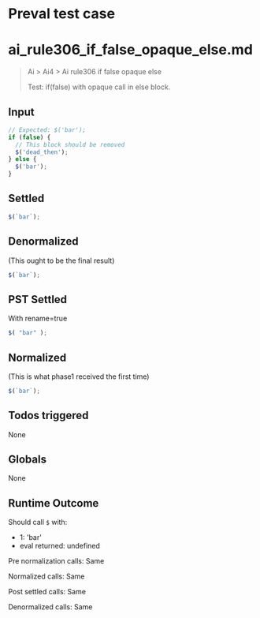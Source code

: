 # Preval test case

# ai_rule306_if_false_opaque_else.md

> Ai > Ai4 > Ai rule306 if false opaque else
>
> Test: if(false) with opaque call in else block.

## Input

`````js filename=intro
// Expected: $('bar');
if (false) { 
  // This block should be removed
  $('dead_then'); 
} else { 
  $('bar'); 
}
`````


## Settled


`````js filename=intro
$(`bar`);
`````


## Denormalized
(This ought to be the final result)

`````js filename=intro
$(`bar`);
`````


## PST Settled
With rename=true

`````js filename=intro
$( "bar" );
`````


## Normalized
(This is what phase1 received the first time)

`````js filename=intro
$(`bar`);
`````


## Todos triggered


None


## Globals


None


## Runtime Outcome


Should call `$` with:
 - 1: 'bar'
 - eval returned: undefined

Pre normalization calls: Same

Normalized calls: Same

Post settled calls: Same

Denormalized calls: Same
